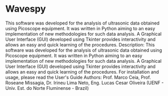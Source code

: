 # Wavespy
This software was developed for the analysis of ultrasonic data obtained using Picoscope equipment. It was written in Python aiming to an easy implementation of new methodologies for such data analysis. A Graphical User Interface (GUI) developed using Tkinter provides interactivity and allows an easy and quick learning of the procedures.
Description: This software was developed for the analysis of ultrasonic data obtained using Picoscope equipment. It was written in Python aiming to an easy implementation of new methodologies for such data analysis. A Graphical User Interface (GUI) developed using Tkinter provides interactivity and allows an easy and quick learning of the procedures.
For installation and usage, please read the User's Guide
Authors: Prof. Marco Ceia, Prof. Roseane Missagia, Dr. Irineu Lima Neto, Eng. Lucas Cesar Oliveira (UENF - Univ. Est. do Norte Fluminense - Brazil)
